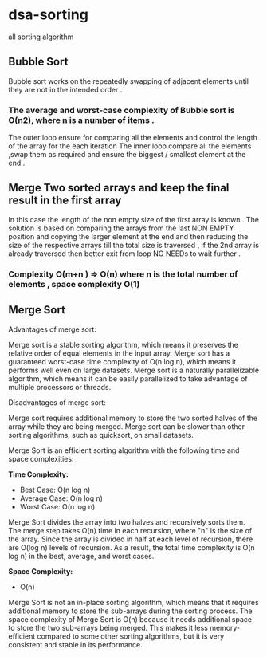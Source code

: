 # dsa-sorting
all sorting algorithm 

## Bubble Sort 

Bubble sort works on the repeatedly swapping of adjacent elements until they are not in the intended order .
### The average and worst-case complexity of Bubble sort is O(n2), where n is a number of items .</h2>

The outer loop ensure for comparing all the elements and control the length of the array for the each iteration
The inner loop compare all the elements ,swap them as required
and ensure the biggest / smallest element at the end . 

## Merge Two sorted arrays and keep the final result in the first array 

In this case the length of the non empty size of the first array is known .
The solution is based on comparing the arrays from the last NON EMPTY position and copying the larger  element at the end and then reducing the size of the respective arrays till the total size is traversed , if the 2nd array is already traversed then better exit from loop NO NEEDs to wait further .

### Complexity O(m+n ) => O(n) where n is the total number of elements , space complexity O(1)

## Merge Sort
Advantages of merge sort:

Merge sort is a stable sorting algorithm, which means it preserves the relative order of equal elements in the input array.
Merge sort has a guaranteed worst-case time complexity of O(n log n), which means it performs well even on large datasets.
Merge sort is a naturally parallelizable algorithm, which means it can be easily parallelized to take advantage of multiple processors or threads.

Disadvantages of merge sort:

Merge sort requires additional memory to store the two sorted halves of the array while they are being merged.
Merge sort can be slower than other sorting algorithms, such as quicksort, on small datasets.

Merge Sort is an efficient sorting algorithm with the following time and space complexities:

**Time Complexity:**
- Best Case: O(n log n)
- Average Case: O(n log n)
- Worst Case: O(n log n)

Merge Sort divides the array into two halves and recursively sorts them. The merge step takes O(n) time in each recursion, where "n" is the size of the array. Since the array is divided in half at each level of recursion, there are O(log n) levels of recursion. As a result, the total time complexity is O(n log n) in the best, average, and worst cases.

**Space Complexity:**
- O(n)

Merge Sort is not an in-place sorting algorithm, which means that it requires additional memory to store the sub-arrays during the sorting process. The space complexity of Merge Sort is O(n) because it needs additional space to store the two sub-arrays being merged. This makes it less memory-efficient compared to some other sorting algorithms, but it is very consistent and stable in its performance.